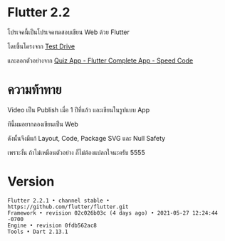 # Flutter 2.2

โปรเจคนี้เป็นโปรเจคทดสอบเขียน Web ด้วย Flutter

โดยขึ้นโครงจาก [Test Drive](https://flutter.dev/docs/get-started/test-drive)

และลอกตัวอย่างจาก [Quiz App - Flutter Complete App - Speed Code](https://www.youtube.com/watch?v=Nhy0VWAMsFU)

# ความท้าทาย
Video เป็น Publish เมื่อ 1 ปีที่แล้ว และเขียนในรูปแบบ App

ทีนี้ผมอยากลองเขียนเป็น Web

ดังนั้นจึงมีแก้ Layout, Code, Package SVG และ Null Safety

เพราะงั้น ถ้าไม่เหมือนตัวอย่าง ก็ไม่ต้องแปลกใจนะครับ 5555


# Version
````
Flutter 2.2.1 • channel stable • https://github.com/flutter/flutter.git
Framework • revision 02c026b03c (4 days ago) • 2021-05-27 12:24:44 -0700
Engine • revision 0fdb562ac8
Tools • Dart 2.13.1
````

